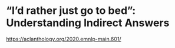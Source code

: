 # “I’d rather just go to bed”: Understanding Indirect Answers

https://aclanthology.org/2020.emnlp-main.601/





